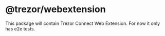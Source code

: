 # @trezor/webextension

This package will contain Trezor Connect Web Extension. For now it only has e2e tests.
